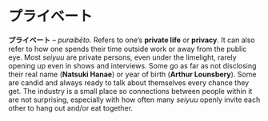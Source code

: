 # プライベート

**プライベート** – _puraibēto._ Refers to one’s **private life** or **privacy**. It can also refer to how one spends their time outside work or away from the public eye. Most _seiyuu_ are private persons, even under the limelight, rarely opening up even in shows and interviews. Some go as far as not disclosing their real name (**Natsuki Hanae**) or year of birth (**Arthur Lounsbery**). Some are candid and always ready to talk about themselves every chance they get. The industry is a small place so connections between people within it are not surprising, especially with how often many _seiyuu_ openly invite each other to hang out and/or eat together.
